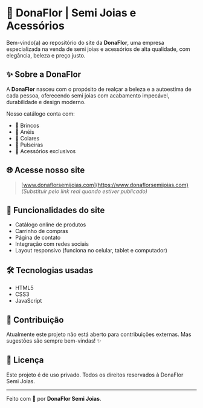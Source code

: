 # 🌸 DonaFlor | Semi Joias e Acessórios

Bem-vindo(a) ao repositório do site da **DonaFlor**, uma empresa especializada na venda de semi joias e acessórios de alta qualidade, com elegância, beleza e preço justo.

## ✨ Sobre a DonaFlor

A **DonaFlor** nasceu com o propósito de realçar a beleza e a autoestima de cada pessoa, oferecendo semi joias com acabamento impecável, durabilidade e design moderno.

Nosso catálogo conta com:
- 🧡 Brincos
- 💍 Anéis
- 📿 Colares
- 🔗 Pulseiras
- 🌸 Acessórios exclusivos

## 🌐 Acesse nosso site

> [www.donaflorsemijoias.com](https://www.donaflorsemijoias.com)  
*(Substituir pelo link real quando estiver publicado)*

## 🚀 Funcionalidades do site

- Catálogo online de produtos
- Carrinho de compras
- Página de contato
- Integração com redes sociais
- Layout responsivo (funciona no celular, tablet e computador)

## 🛠️ Tecnologias usadas

- HTML5
- CSS3
- JavaScript

## 🤝 Contribuição

Atualmente este projeto não está aberto para contribuições externas. Mas sugestões são sempre bem-vindas! ✨

## 📜 Licença

Este projeto é de uso privado. Todos os direitos reservados à DonaFlor Semi Joias.

---

Feito com 💖 por **DonaFlor Semi Joias**.